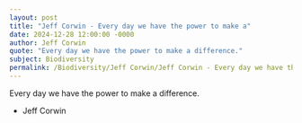 ```yaml
---
layout: post
title: "Jeff Corwin - Every day we have the power to make a"
date: 2024-12-28 12:00:00 -0000
author: Jeff Corwin
quote: "Every day we have the power to make a difference."
subject: Biodiversity
permalink: /Biodiversity/Jeff Corwin/Jeff Corwin - Every day we have the power to make a
---
```


Every day we have the power to make a difference.

- Jeff Corwin
